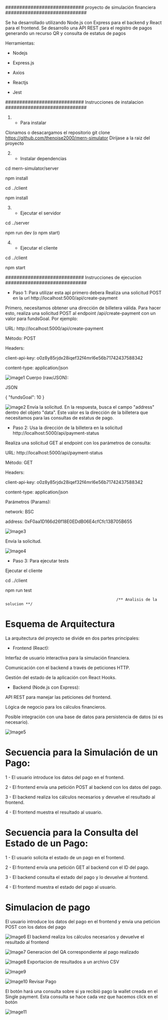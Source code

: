 ############################  proyecto de simulación financiera #############################

Se ha desarrollado utilizando Node.js con Express para el backend y React para el frontend. Se desarrollo una API REST para el registro de pagos generando un recurso QR y consulta de estatus de pagos

Herramientas:

* Nodejs

* Express.js

* Axios

* Reactjs

* Jest

############################  Instrucciones de instalacion #############################

1. - Para instalar

Clonamos o desacargamos el repositorio git clone https://github.com/thenoise2000/mern-simulator Dirijase a la raiz del proyecto

2. - Instalar dependencias

cd mern-simulator/server

npm install

cd ../client

npm install

3. - Ejecutar el servidor

cd ../server

npm run dev (o npm start)

4. - Ejecutar el cliente

cd ../client

npm start

############################  Instrucciones de ejecucion #############################

- Paso 1: Para utilizar esta api primero debera Realiza una solicitud POST en la url http://localhost:5000/api/create-payment

Primero, necesitamos obtener una dirección de billetera válida. Para hacer esto, realiza una solicitud POST al endpoint /api/create-payment con un valor para fundsGoal. Por ejemplo:

URL: http://localhost:5000/api/create-payment

Método: POST

Headers:

client-api-key: o0z8y85rjdx28iqef32f4mrl6e56b71742437588342

content-type: application/json

![image1](https://github.com/user-attachments/assets/afdd4b7f-d603-428b-ad6b-b69fdd8fc3bc)
Cuerpo (raw/JSON):

JSON

{
  "fundsGoal": 10
}

![image2](https://github.com/user-attachments/assets/516b184b-fa64-4f38-8c05-2732e680c897)
Envía la solicitud.
En la respuesta, busca el campo "address" dentro del objeto "data". Este valor es la dirección de la billetera que necesitamos para las consultas de estatus de pago.

- Paso 2: Usa la dirección de la billetera en la solicitud http://localhost:5000/api/payment-status

Realiza una solicitud GET al endpoint con los parámetros de consulta:

URL: http://localhost:5000/api/payment-status

Método: GET

Headers:

client-api-key: o0z8y85rjdx28iqef32f4mrl6e56b71742437588342

content-type: application/json

Parámetros (Params):

network: BSC

address: 0xF0aa1D166d26f18E0EDdB06E4cfCfc13B705B655

![Image3](https://github.com/user-attachments/assets/a1623f0f-fb20-40cf-b3ec-cf1f97aaeb25)

Envía la solicitud.

![Image4](https://github.com/user-attachments/assets/a13483ac-c67a-4cfd-8038-2e1484f17eb8)
- Paso 3: Para ejecutar tests

Ejecutar el cliente

cd ../client

npm run test

                                                     /** Analisis de la solucion **/

# Esquema de Arquitectura

La arquitectura del proyecto se divide en dos partes principales:

* Frontend (React):

Interfaz de usuario interactiva para la simulación financiera.

Comunicación con el backend a través de peticiones HTTP.

Gestión del estado de la aplicación con React Hooks.

* Backend (Node.js con Express):

API REST para manejar las peticiones del frontend.

Lógica de negocio para los cálculos financieros.

Posible integración con una base de datos para persistencia de datos (si es necesario).

![Image5](https://github.com/user-attachments/assets/31c813c9-afd6-4283-a2c4-d2f24a9c6726)

# Secuencia para la Simulación de un Pago:

1 - El usuario introduce los datos del pago en el frontend.

2 - El frontend envía una petición POST al backend con los datos del pago.

3 - El backend realiza los cálculos necesarios y devuelve el resultado al frontend.

4 - El frontend muestra el resultado al usuario.

# Secuencia para la Consulta del Estado de un Pago:

1 - El usuario solicita el estado de un pago en el frontend.

2 - El frontend envía una petición GET al backend con el ID del pago.

3 - El backend consulta el estado del pago y lo devuelve al frontend.

4 - El frontend muestra el estado del pago al usuario.

# Simulacion de pago
 
El usuario introduce los datos del pago en el frontend y envia una peticion POST con los datos del pago

![Image6](https://github.com/user-attachments/assets/061b196e-7691-4628-9fe0-3eb95aa39977)
El backend realiza los cálculos necesarios y devuelve el resultado al frontend

![Image7](https://github.com/user-attachments/assets/fad50043-f0e0-49b3-b80a-cf7d8cd4f1f0)
Generacion del QA correspondiente al pago realizado

![Image8](https://github.com/user-attachments/assets/e3f6c383-f809-4eda-a413-bf2407b5e90a)
Exportacion de resultados a un archivo CSV 

![Image9](https://github.com/user-attachments/assets/f1e604d7-63b6-47b3-b805-26287fd6df0a)

![Image10](https://github.com/user-attachments/assets/bf2361fa-c6d0-48cc-be8a-3c3f3a993d3d)
Revisar Pago 

El botón hará una consulta sobre si ya recibió pago la wallet creada en el Single payment. Esta 
consulta se hace cada vez que hacemos click en el botón

![Image11](https://github.com/user-attachments/assets/38378760-4cc9-49e7-9ca8-9969c9ac66e5)
